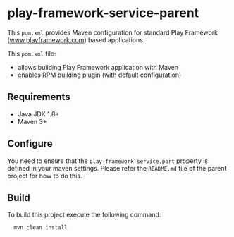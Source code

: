 play-framework-service-parent
========

This `pom.xml` provides Maven configuration for standard Play Framework (www.playframework.com) based applications.

This `pom.xml` file:
- allows building Play Framework application with Maven
- enables RPM building plugin (with default configuration)

## Requirements

 * Java JDK 1.8+
 * Maven 3+

## Configure
You need to ensure that the `play-framework-service.port` property is defined in your maven settings. Please refer the `README.md` file of the parent project for how to do this.

## Build

To build this project execute the following command:

```bash
  mvn clean install
```